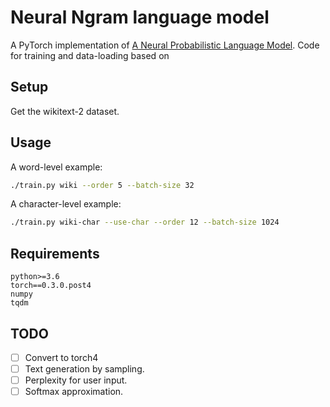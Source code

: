# Neural Ngram language model
A PyTorch implementation of [A Neural Probabilistic Language Model](http://www.jmlr.org/papers/volume3/bengio03a/bengio03a.pdf). Code for training and data-loading based on

## Setup
Get the wikitext-2 dataset.

## Usage
A word-level example:
```bash
./train.py wiki --order 5 --batch-size 32
```

A character-level example:
```bash
./train.py wiki-char --use-char --order 12 --batch-size 1024
```

## Requirements
```
python>=3.6
torch==0.3.0.post4
numpy
tqdm
```

## TODO
- [ ] Convert to torch4
- [ ] Text generation by sampling.
- [ ] Perplexity for user input.
- [ ] Softmax approximation.
